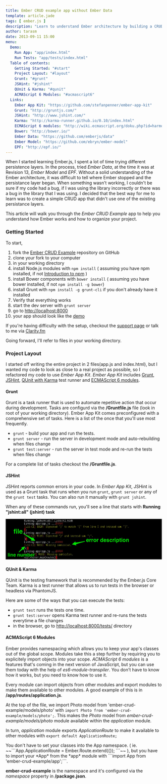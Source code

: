 ```yaml
---
title: Ember CRUD example app without Ember Data
template: article.jade
tags: [ ember.js ]
description: "Learn to understand Ember architecture by building a CRUD app without Ember Data."
author: tarasm
date: 2013-09-11 15:00
menu:
  Demo:
    Run App: "app/index.html"
    Run Tests: "app/tests/index.html"
  Table of contents:
    Getting Started: "#start"
    Project Layout: "#layout"
    Grunt: "#grunt"
    JSHint: "#jshint"
    QUnit & Karma: "#qunit"
    ACMAScript 6 Modules: "#acmascript6"
  Links:
    Ember App Kit: "https://github.com/stefanpenner/ember-app-kit"
    Grunt: "http://gruntjs.com/"
    JSHint: "http://www.jshint.com/"
    Karma: "http://karma-runner.github.io/0.10/index.html"
    ECMAScript 6 modules: "http://wiki.ecmascript.org/doku.php?id=harmony:modules"
    Bower: "http://bower.io/"
    Ember Data: "https://github.com/emberjs/data"
    Ember Model: "https://github.com/ebryn/ember-model"
    EPF: "http://epf.io/"
---
```


When I started learning Ember.js, I spent a lot of time trying different persistence layers. In the process, tried *Ember Data*<span class="small">, at the time it was at Revision 13,</span> *Ember Model* and *EPF*. Without a solid understanding of the Ember architecture, it was difficult to tell where Ember stopped and the persistance layer began. When something wasn't working, I couldn't be sure if my code had a bug, if I was using the library incorrectly or there was a bug in the library that I was using. I decided that the best way for me to learn was to create a simple CRUD app that didn't use one of the existing persistance layers. 

This article will walk you through the *Ember CRUD Example* app to help you understand how Ember works and how to organize your project.

<span id="start"></span>
### Getting Started

To start, 

1. fork the [Ember CRUD Example](https://github.com/taras/ember-crud-example) repository on GitHub
2. clone your fork to your computer
3. in your working directory
  1. install Node.js modules with ```npm install``` ( assuming you have npm installed, if not [Introduction to npm](http://howtonode.org/introduction-to-npm) )
  2. install Bower components with ```bower install``` ( assuming you have bower installed, if not ```npm install -g bower```)
  3. install Grunt with ```npm install -g grunt-cli``` if you don't already have it installed
4. Verify that everything works
  1. start the dev server with ```grunt server```
  2. go to <a href="http://localhost:8000" target="_blank">http://localhost:8000</a>
  3. your app should look like the <a href="app/index.html">demo</a>

<div class="dialog dialog-warning">If you're having difficulty with the setup, checkout the <a href="support.html">support page</a> or talk to me via <a href="https://clarity.fm/tarasm">Clarity.fm</a></div>

Going forward, I'll refer to files in your working directory. 

<span id="layout"></span>
### Project Layout

I started off writing the entire project in 2 files(app.js and index.html), but I wanted my code to look as close to a real project as possible, so I refactored my code to use *Ember App Kit*. *Ember App Kit* includes [Grunt](#grunt), [JSHint](#jshint), [QUnit with Karma](#qunit) test runner and [ECMAScript 6 modules](#ecmascript6).

<span id="grunt"></span>
#### Grunt

Grunt is a task runner that is used to automate repetitive action that occur during development. Tasks are configurd via the **/Gruntfile.js** file (look in root of your working directory). Ember App Kit comes preconfigured with a comprehensive set of tasks. Here is a list of the once that you'll use most frequently.

* ```grunt``` - build your app and run the tests.
* ```grunt server``` - run the server in development mode and auto-rebuilding when files change
* ```grunt test:server``` - run the server in test mode and re-run the tests when files change

For a complete list of tasks checkout the **/Gruntfile.js**.

<span id="jshint"></span>
#### JSHint

JSHint reports common errors in your code. In *Ember App Kit*, JSHint is used as a Grunt task that runs when you run ```grunt```, ```grunt server``` or any of the ```grunt test``` tasks. You can also run it manually with ```grunt jshint```. 

When any of these commands run, you'll see a line that starts with **Running "jshint:all" (jshint) task**

![JSHint Example](js-hint.jpg)

<span id="qunit"></span>
#### QUnit & Karma

QUnit is the testing framework that is recommended by the Ember.js Core Team. Karma is a test runner that allows us to run tests in the browser or headless via PhantomJS.

Here are some of the ways that you can execute the tests:

* ```grunt test``` runs the tests one time.
* ```grunt test:server``` opens Karma test runner and re-runs the tests everytime a file changes
* in the browser, go to [http://localhost:8000/tests/](http://localhost:8000/tests) directory

<span id="acmascript6"></span>
#### ACMAScript 6 Modules

Ember provides namespacing which allows you to keep your app's classes out of the global scope. Modules take this a step further by requiring you to explicitely import objects into your scope. *ACMAScript 6 modules* is a features that's coming in the next version of JavaScript, but you can use them today with the help of *es6-module-transpiler*.  You don't have to know how it works, but you need to know how to use it.

Every module can import objects from other modules and export modules to make them available to other modules. A good example of this is in **/app/routes/application.js**.

At the top of the file, we import Photo model from 'ember-crud-example/models/photo' with ```import Photo from 'ember-crud-example/models/photo';```. This makes the *Photo* model from *ember-crud-example/models/photo* module available within the *application* module. 

In turn, *application* module exports *ApplicationRoute* to make it available to other modules with ```export default ApplicationRoute;```

<div class="dialog dialog-warning">You don't have to set your classes into the App namespace. ( ie. ~~```App.ApplicationRoute = Ember.Route.extend({}); ```~~ ), but you have to import your *App* from the *app* module with ```import App from 'ember-crud-example/app';```.
</div>

**ember-crud-example** is the namespace and it's configured via the *namespace* property in **/package.json**.
